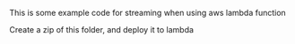 This is some example code for streaming when using aws lambda function

Create a zip of this folder, and deploy it to lambda
